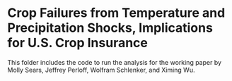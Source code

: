 # Crop Failures from Temperature and Precipitation Shocks, Implications for U.S. Crop Insurance

This folder includes the code to run the analysis for the working paper by Molly Sears, Jeffrey Perloff, Wolfram Schlenker, and Ximing Wu.

